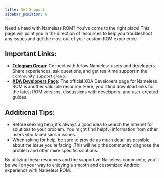 ```yaml
---
title: Get Support
sidebar_position: 6
---
```


Need a hand with Nameless ROM? You've come to the right place! This page will point you in the direction of resources to help you troubleshoot any issues and get the most out of your custom ROM experience.

## Important Links:
- [**Telegram Group**](https://t.me/nameless_ophub): Connect with fellow Nameless users and developers. Share experiences, ask questions, and get real-time support in the community support  group.
- [**XDA Developers Page**](https://xdaforums.com/m/chandu-dyavanapelli.9830048/): The official XDA Developers page for Nameless ROM is another valuable resource. Here, you'll find download links for the latest ROM versions, discussions with developers, and user-created guides.

## Additional Tips:
- Before seeking help, it's always a good idea to search the internet for solutions to your problem. You might find helpful information from other users who faced similar issues.
- When asking for help, be sure to provide as much detail as possible about the issue you're facing. This will help the community diagnose the problem and offer more specific solutions.

By utilizing these resources and the supportive Nameless community, you'll be well on your way to enjoying a smooth and customized Android experience with Nameless ROM.